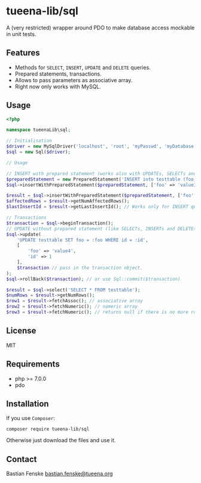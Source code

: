 tueena-lib/sql
==============
A (very restricted) wrapper around PDO to make database access mockable in unit tests.

Features
--------
* Methods for `SELECT`, `INSERT`, `UPDATE` and `DELETE` queries.
* Prepared statements, transactions.
* Allows to pass parameters as associative array.
* Right now only works with MySQL.

Usage
-----
```php
<?php

namespace tueenaLib\sql;

// Initialisation
$driver = new MySqlDriver('localhost', 'root', 'myPasswd', 'myDatabase', 3306);
$sql = new Sql($driver);

// Usage

// INSERT with prepared statement (works also with UPDATEs, SELECTs and DELETEs).
$preparedStatement = new PreparedStatement('INSERT into testtable (foo, bar) VALUES (:foo, :bar)');
$sql->insertWithPreparedStatement($preparedStatement, ['foo' => 'value1', 'bar' => 'value2']);

$result = $sql->insertWithPreparedStatement($preparedStatement, ['foo' => 'value2', 'bar' => 'value3']);
$affectedRows = $result->getNumAffectedRows();
$lastInsertId = $result->getLastInsertId(); // Works only for INSERT queries, of course.

// Transactions
$transaction = $sql->beginTransaction();
// UPDATE without prepared statement (like SELECTs, INSERTs and DELETEs)
$sql->update(
	'UPDATE testtable SET foo = :foo WHERE id = :id',
	[
		'foo' => 'value4',
		'id' => 1
	],
	$transaction // pass in the transaction object.
);
$sql->rollBack($transaction); // or use Sql::commit($transaction)

$result = $sql->select('SELECT * FROM testtable');
$numRows = $result->getNumRows();
$row1 = $result->fetchAssoc(); // associative array
$row2 = $result->fetchNumeric(); // numeric array
$row3 = $result->fetchNumeric(); // returns null if there is no more row.
```

License
-------
MIT

Requirements
------------
* php >= 7.0.0
* pdo

Installation
------------
If you use `Composer`:
```
composer require tueena-lib/sql
```
Otherwise just download the files and use it.

Contact
-------
Bastian Fenske <bastian.fenske@tueena.org>
